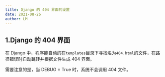 ```yaml
---
title: Django 的 404 界面的设置
date: 2021-08-26
author: LM
---
```


## 1.Django 的 404 界面

在 Django 中，程序能自动的在`templates`目录下寻找名为`404.html`的文件，在路径错误时自动跳转并根据文件生成 404 界面。

需要注意的是，当 DEBUG = True 时，系统不会调用 404 文件。

